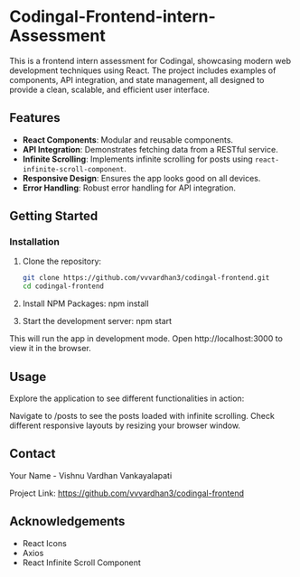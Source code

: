 # Codingal-Frontend-intern-Assessment

This is a frontend intern assessment for Codingal, showcasing modern web development techniques using React. The project includes examples of components, API integration, and state management, all designed to provide a clean, scalable, and efficient user interface.

## Features

- **React Components**: Modular and reusable components.
- **API Integration**: Demonstrates fetching data from a RESTful service.
- **Infinite Scrolling**: Implements infinite scrolling for posts using `react-infinite-scroll-component`.
- **Responsive Design**: Ensures the app looks good on all devices.
- **Error Handling**: Robust error handling for API integration.

## Getting Started

### Installation

1. Clone the repository:
   ```sh
   git clone https://github.com/vvvardhan3/codingal-frontend.git
   cd codingal-frontend

2. Install NPM Packages:
   npm install

3. Start the development server:
   npm start


This will run the app in development mode. Open http://localhost:3000 to view it in the browser.

## Usage
Explore the application to see different functionalities in action:

Navigate to /posts to see the posts loaded with infinite scrolling.
Check different responsive layouts by resizing your browser window.

## Contact
Your Name - Vishnu Vardhan Vankayalapati

Project Link: https://github.com/vvvardhan3/codingal-frontend


## Acknowledgements
* React Icons
* Axios
* React Infinite Scroll Component
